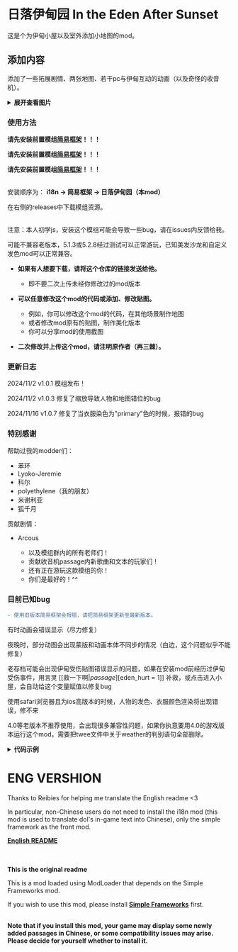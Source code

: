 # 日落伊甸园 In the Eden After Sunset
这是个为伊甸小屋以及室外添加小地图的mod。

## 添加内容

添加了一些拓展剧情、两张地图、若干pc与伊甸互动的动画（以及奇怪的收音机）。
<details><summary><b>展开查看图片</b></summary>
 
![image](https://github.com/LooopSpiner/In-The-Eden-After-Sunset/blob/main/images_in_md/1.gif)
![image](https://github.com/LooopSpiner/In-The-Eden-After-Sunset/blob/main/images_in_md/2.png)
</details>

### 使用方法

<b>请先安装前置模组[**简易框架**](https://github.com/emicoto/DOLMods/)！！！

请先安装前置模组[**简易框架**](https://github.com/emicoto/DOLMods/)！！！

请先安装前置模组[**简易框架**](https://github.com/emicoto/DOLMods/)！！！</b>

<br>
安装顺序为：
<b>i18n → 简易框架 → 日落伊甸园（本mod）</b>

在右侧的releases中下载模组资源。

<br>
注意：本人初学js，安装这个模组可能会导致一些bug，请在issues内反馈给我。

可能不兼容老版本，5.1.3或5.2.8经过测试可以正常游玩，已知美发沙龙和自定义发色mod可以正常兼容。

* <b>如果有人想要下载，请将这个仓库的链接发送给他。</b>
  * 即不要二次上传未经你修改过的mod版本<br>

* <b>可以任意修改这个mod的代码或添加、修改贴图。</b>
  * 例如，你可以修改这个mod的代码，在其他场景制作地图
  * 或者修改mod原有的贴图，制作美化版本
  * 你可以分享mod的使用截图<br>

* <b>二次修改并上传这个mod，请注明原作者（再三棘）。</b>

### 更新日志

2024/11/2 v1.0.1 模组发布！

2024/11/2 v1.0.3 修复了缩放导致人物和地图错位的bug

2024/11/16 v1.0.7 修复了当衣服染色为"primary"色的时候，报错的bug

### 特别感谢

帮助过我的modder们：
 * 苯环
 * Lyoko-Jeremie
 * 科尔
 * polyethylene（我的朋友）
 * 米谢利亚
 * 狐千月

贡献剧情：
 * Arcous

 
   * 以及模组群内的所有老师们！
   * 贡献收音机passage内新歌曲和文本的玩家们！
   * 还有正在游玩这款模组的你！
   * 你们是最好的！^^
  
     
### 目前已知bug

```diff
- 使用旧版本简易框架会报错，请把简易框架更新至最新版本。
```
有时动画会错误显示（尽力修复）

夜晚时，部分动图会出现蒙版和动画本体不同步的情况（白边，这个问题似乎不能修复）

老存档可能会出现伊甸受伤贴图错误显示的问题，如果在安装mod前经历过伊甸受伤事件，用言灵 [[救一下啊|$passage][$eden_hurt = 1]] 补救，或点击进入小屋，会自动给这个变量赋值以修复bug

使用safari浏览器且为ios高版本的时候，人物的发色、衣服颜色渲染将出现错误，修不来

4.0等老版本不推荐使用，会出现很多兼容性问题，如果你执意要用4.0的游戏版本运行这个mod，需要把twee文件中关于weather的判别语句全部删除。
<details><summary><b>代码示例</b></summary>
 <br>
 查找eden_indoor_map.twee文件中的以下代码，并把他们删除（一共四处，全部删除）
 
 ```diff
&& Weather.dayState == "night" && (Weather.precipitation == "rain" || Weather.name == "thunderStorm") && V.weekly.edenStory)
 ```
<br>
查找eden_cabin_map.twee文件中的以下代码，并把他们删除（从图1框选的部分一直到图2全部删除，不要动其他部分）

![image](https://github.com/LooopSpiner/In-The-Eden-After-Sunset/blob/main/images_in_md/4.png)
![image](https://github.com/LooopSpiner/In-The-Eden-After-Sunset/blob/main/images_in_md/3.png)
<br>
<b>警告：如果你在游玩4.0版本的游戏，且不愿意更新版本，请按照上文修改代码，不要删除额外的代码！这样做可能会导致人物错误显示和室外天气特效被删除，请知晓你在做什么。</b>
</details>

# ENG VERSHION

Thanks to Reibies for helping me translate the English readme <3

In particular, non-Chinese users do not need to install the i18n mod (this mod is used to translate dol's in-game text into Chinese), only the simple framework as the front mod.

[**English README**](https://github.com/Reibies/In-The-Eden-After-Sunset/blob/main/README_EN.md)

<br><br>
**This is the original readme**

This is a mod loaded using ModLoader that depends on the Simple Frameworks mod. 

If you wish to use this mod, please install [**Simple Frameworks**](https://github.com/emicoto/DOLMods/) first. 

<br>
<b>Note that if you install this mod, your game may display some newly added passages in Chinese, or some compatibility issues may arise. Please decide for yourself whether to install it.</b>
